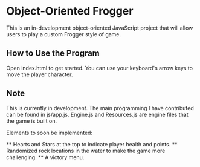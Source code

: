 # Object-Oriented Frogger
This is an in-development object-oriented JavaScript project that will allow users to play a custom Frogger style of game.

## How to Use the Program
Open index.html to get started. You can use your keyboard's arrow keys to move the player character.

## Note
This is currently in development. The main programming I have contributed can be found in js/app.js. Engine.js and Resources.js are engine files that the game is built on.

Elements to soon be implemented:

** Hearts and Stars at the top to indicate player health and points.
** Randomized rock locations in the water to make the game more challenging.
** A victory menu.
